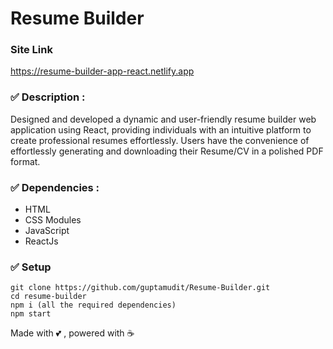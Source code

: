 # Resume Builder

### Site Link
https://resume-builder-app-react.netlify.app

### ✅ Description :
Designed and developed a dynamic and user-friendly resume builder web application using React, providing individuals with an intuitive platform to create professional resumes effortlessly. Users have the convenience of effortlessly generating and downloading their Resume/CV in a polished PDF format.

### ✅ Dependencies :
- HTML
- CSS Modules
- JavaScript
- ReactJs
  
### ✅ Setup
```
git clone https://github.com/guptamudit/Resume-Builder.git
cd resume-builder
npm i (all the required dependencies)
npm start
```

Made with 💕 , powered with ☕
